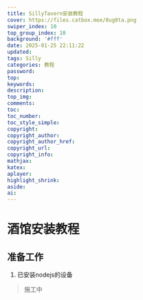 ```yaml
---
title: SillyTavern安装教程
cover: https://files.catbox.moe/8ug8ta.png
swiper_index: 10
top_group_index: 10
background: '#fff'
date: 2025-01-25 22:11:22
updated:
tags: Silly
categories: 教程
password:
top:
keywords:
description:
top_img:
comments:
toc:
toc_number:
toc_style_simple:
copyright:
copyright_author:
copyright_author_href:
copyright_url:
copyright_info:
mathjax:
katex:
aplayer:
highlight_shrink:
aside:
ai:
---
```

# 酒馆安装教程
## 准备工作
1. 已安装nodejs的设备
>施工中
